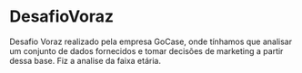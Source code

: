 # DesafioVoraz
Desafio Voraz realizado pela empresa GoCase, onde tínhamos que analisar um conjunto de dados fornecidos e tomar decisões de marketing a partir dessa base. Fiz a analise da faixa etária.

